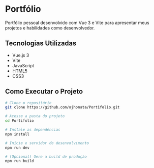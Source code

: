 # Portfólio

Portfólio pessoal desenvolvido com Vue 3 e Vite para apresentar meus projetos e habilidades como desenvolvedor.

## Tecnologias Utilizadas

- Vue.js 3  
- Vite  
- JavaScript  
- HTML5  
- CSS3  

## Como Executar o Projeto

```bash
# Clone o repositório
git clone https://github.com/ojhonata/Portifolio.git

# Acesse a pasta do projeto
cd Portifolio

# Instale as dependências
npm install

# Inicie o servidor de desenvolvimento
npm run dev

# (Opcional) Gere a build de produção
npm run build
